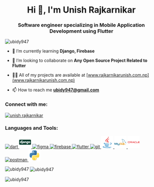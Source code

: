 <h1 align="center">Hi 👋, I'm Unish Rajkarnikar</h1>
<h3 align="center">Software engineer specializing in Mobile Application Development using Flutter</h3>

<p align="left"> <img src="https://komarev.com/ghpvc/?username=ubidy947&label=Profile%20views&color=0e75b6&style=flat" alt="ubidy947" /> </p>

- 🌱 I’m currently learning **Django, Firebase**

- 👯 I’m looking to collaborate on **Any Open Source Project Related to Flutter**

- 👨‍💻 All of my projects are available at [www.rajkarnikarunish.com.np](www.rajkarnikarunish.com.np)

- 📫 How to reach me **ubidy947@gmail.com**

<h3 align="left">Connect with me:</h3>
<p align="left">
<a href="https://linkedin.com/in/unish rajkarnikar" target="blank"><img align="center" src="https://raw.githubusercontent.com/rahuldkjain/github-profile-readme-generator/master/src/images/icons/Social/linked-in-alt.svg" alt="unish rajkarnikar" height="30" width="40" /></a>
</p>

<h3 align="left">Languages and Tools:</h3>
<p align="left"> <a href="https://dart.dev" target="_blank" rel="noreferrer"> <img src="https://www.vectorlogo.zone/logos/dartlang/dartlang-icon.svg" alt="dart" width="40" height="40"/> </a> <a href="https://www.djangoproject.com/" target="_blank" rel="noreferrer"> <img src="https://raw.githubusercontent.com/devicons/devicon/master/icons/django/django-original.svg" alt="django" width="40" height="40"/> </a> <a href="https://www.figma.com/" target="_blank" rel="noreferrer"> <img src="https://www.vectorlogo.zone/logos/figma/figma-icon.svg" alt="figma" width="40" height="40"/> </a> <a href="https://firebase.google.com/" target="_blank" rel="noreferrer"> <img src="https://www.vectorlogo.zone/logos/firebase/firebase-icon.svg" alt="firebase" width="40" height="40"/> </a> <a href="https://flutter.dev" target="_blank" rel="noreferrer"> <img src="https://www.vectorlogo.zone/logos/flutterio/flutterio-icon.svg" alt="flutter" width="40" height="40"/> </a> <a href="https://git-scm.com/" target="_blank" rel="noreferrer"> <img src="https://www.vectorlogo.zone/logos/git-scm/git-scm-icon.svg" alt="git" width="40" height="40"/> </a> <a href="https://www.java.com" target="_blank" rel="noreferrer"> <img src="https://raw.githubusercontent.com/devicons/devicon/master/icons/java/java-original.svg" alt="java" width="40" height="40"/> </a> <a href="https://www.mysql.com/" target="_blank" rel="noreferrer"> <img src="https://raw.githubusercontent.com/devicons/devicon/master/icons/mysql/mysql-original-wordmark.svg" alt="mysql" width="40" height="40"/> </a> <a href="https://www.oracle.com/" target="_blank" rel="noreferrer"> <img src="https://raw.githubusercontent.com/devicons/devicon/master/icons/oracle/oracle-original.svg" alt="oracle" width="40" height="40"/> </a> <a href="https://postman.com" target="_blank" rel="noreferrer"> <img src="https://www.vectorlogo.zone/logos/getpostman/getpostman-icon.svg" alt="postman" width="40" height="40"/> </a> <a href="https://www.python.org" target="_blank" rel="noreferrer"> <img src="https://raw.githubusercontent.com/devicons/devicon/master/icons/python/python-original.svg" alt="python" width="40" height="40"/> </a> </p>

<p><img align="left" src="https://github-readme-stats.vercel.app/api/top-langs?username=ubidy947&show_icons=true&theme=onedark&locale=en&layout=compact" alt="ubidy947" /></p>

<p>&nbsp;<img align="center" src="https://github-readme-stats.vercel.app/api?username=ubidy947&show_icons=true&theme=onedark&locale=en" alt="ubidy947" /></p>

<p><img align="center" src="https://github-readme-streak-stats.herokuapp.com/?user=ubidy947&theme=dark" alt="ubidy947" /></p>


